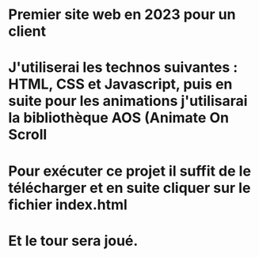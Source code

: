 ﻿# Premier site web en 2023 pour un client
 # J'utiliserai les technos suivantes : HTML, CSS et Javascript, puis en suite pour les animations j'utilisarai la bibliothèque AOS (Animate On Scroll
 # Pour exécuter ce projet il suffit de le télécharger et en suite cliquer sur le fichier index.html
 # Et le tour sera joué.
